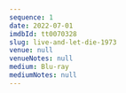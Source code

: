 ```yaml
---
sequence: 1
date: 2022-07-01
imdbId: tt0070328
slug: live-and-let-die-1973
venue: null
venueNotes: null
medium: Blu-ray
mediumNotes: null
---
```


